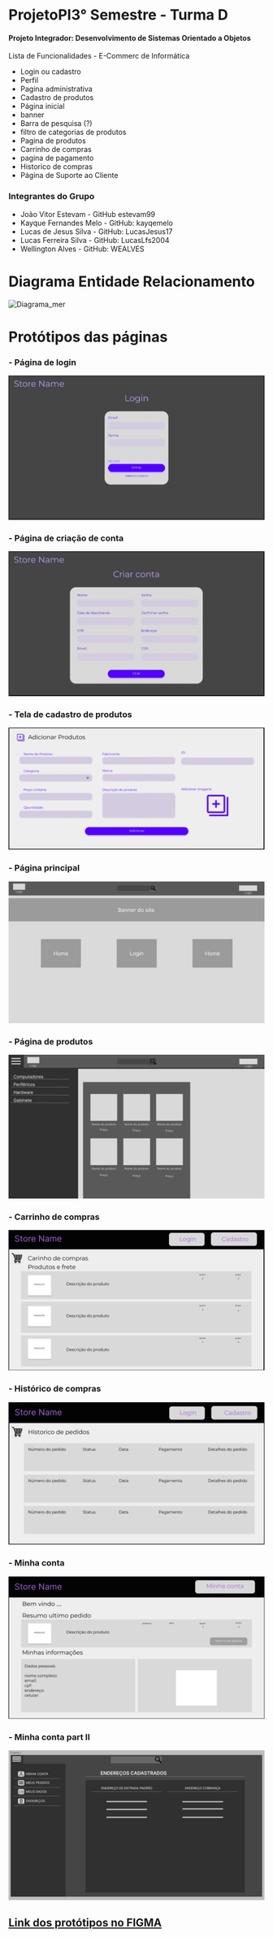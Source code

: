 # ProjetoPI3° Semestre - Turma D
#### Projeto Integrador: Desenvolvimento de Sistemas Orientado a Objetos
Lista de Funcionalidades - E-Commerc de Informática
- Login ou cadastro
- Perfil
- Pagina administrativa
- Cadastro de produtos
- Página inicial
- banner
- Barra de pesquisa (?)
- filtro de categorias de produtos
- Pagina de produtos
- Carrinho de compras
- pagina de pagamento
- Historico de compras
- Página de Suporte ao Cliente


### Integrantes do Grupo
- João Vitor Estevam - GitHub estevam99
- Kayque Fernandes Melo - GitHub: kayqemelo
- Lucas de Jesus Silva - GitHub: LucasJesus17
- Lucas Ferreira Silva - GitHub: LucasLfs2004
- Wellington Alves - GitHub: WEALVES

# Diagrama Entidade Relacionamento


![Diagrama_mer](https://user-images.githubusercontent.com/99514168/222869068-493d71bb-a8dd-4e8c-b857-79cfae739f89.png)


# Protótipos das páginas

### - Página de login
![Página de Login](./Docs/Prototipos/PageLogin.png)

### - Página de criação de conta
![Página de Criação de Login](./Docs/Prototipos/PageCreateAccount.png)

### - Tela de cadastro de produtos
![Página de Cadastro de Produtos](./Docs/Prototipos/CadastroProduto.png)

### - Página principal
![Página inicial](./Docs/Prototipos/TelaPrincipal.png)

### - Página de produtos
![Página de produtos](./Docs/Prototipos/TelaProdutos.png)

### - Carrinho de compras
![Página de carrinho de compras](./Docs/Prototipos/CarrinhoCompras.png)

### - Histórico de compras
![Página de histórico de compras](./Docs/Prototipos/HistoricoCompras.png)

### - Minha conta
![Página minha conta](./Docs/Prototipos/MinhaConta.png)

### - Minha conta part II
![Página minha conta](./Docs/Prototipos/TELA_MINHA_CONTA.PNG)

## [Link dos protótipos no FIGMA](https://www.figma.com/file/QCVCo9zzUu166ASxhm5xYO/Login%2FCadastro%2FCadastroProdutos?node-id=0%3A1&t=YhoIPclcfKGg73mN-1)
